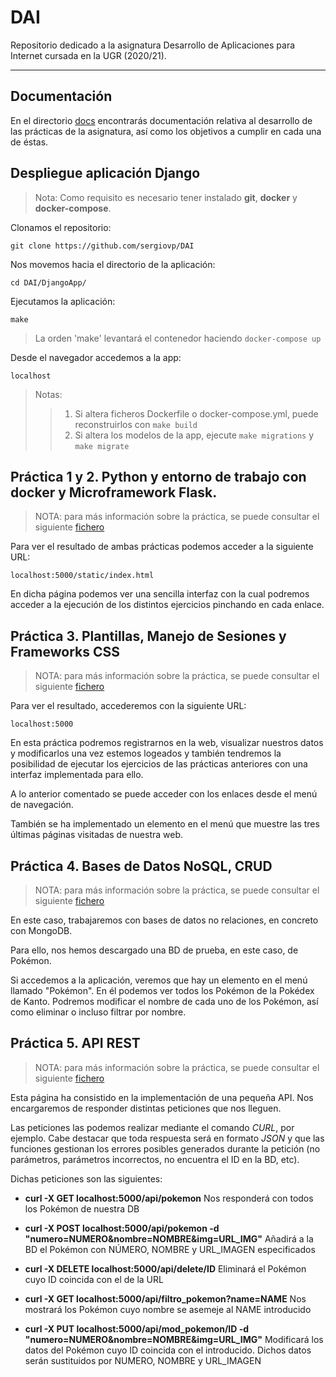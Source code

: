 # DAI
Repositorio dedicado a la asignatura Desarrollo de Aplicaciones para Internet cursada en la UGR (2020/21).

---

## Documentación

En el directorio [docs](https://github.com/sergiovp/DAI/tree/master/docs) encontrarás documentación relativa al desarrollo de las prácticas de la asignatura, así como los objetivos a cumplir en cada una de éstas.

## Despliegue aplicación Django

> Nota: Como requisito es necesario tener instalado **git**, **docker** y **docker-compose**.

Clonamos el repositorio:
~~~
git clone https://github.com/sergiovp/DAI
~~~

Nos movemos hacia el directorio de la aplicación:
~~~
cd DAI/DjangoApp/
~~~

Ejecutamos la aplicación:
~~~
make
~~~

> La orden 'make' levantará el contenedor haciendo `docker-compose up`

Desde el navegador accedemos a la app:
~~~
localhost
~~~

> Notas:
>> 1. Si altera ficheros Dockerfile o docker-compose.yml, puede reconstruirlos con `make build`
>> 2. Si altera los modelos de la app, ejecute `make migrations` y `make migrate`


## Práctica 1 y 2. Python y entorno de trabajo con docker y Microframework Flask.

> NOTA: para más información sobre la práctica, se puede consultar el siguiente [fichero](https://github.com/sergiovp/DAI/blob/master/docs/README.md)

Para ver el resultado de ambas prácticas podemos acceder a la siguiente URL:
~~~
localhost:5000/static/index.html
~~~

En dicha página podemos ver una sencilla interfaz con la cual podremos acceder a la ejecución de los distintos ejercicios pinchando en cada enlace.

## Práctica 3. Plantillas, Manejo de Sesiones y Frameworks CSS

> NOTA: para más información sobre la práctica, se puede consultar el siguiente [fichero](https://github.com/sergiovp/DAI/blob/master/docs/README.md)

Para ver el resultado, accederemos con la siguiente URL:
~~~
localhost:5000
~~~

En esta práctica podremos registrarnos en la web, visualizar nuestros datos y modificarlos una vez estemos logeados y también tendremos la posibilidad de ejecutar los ejercicios de las prácticas anteriores con una interfaz implementada para ello.

A lo anterior comentado se puede acceder con los enlaces desde el menú de navegación.

También se ha implementado un elemento en el menú que muestre las tres últimas páginas visitadas de nuestra web.

## Práctica 4. Bases de Datos NoSQL, CRUD

> NOTA: para más información sobre la práctica, se puede consultar el siguiente [fichero](https://github.com/sergiovp/DAI/blob/master/docs/README.md)

En este caso, trabajaremos con bases de datos no relaciones, en concreto con MongoDB.

Para ello, nos hemos descargado una BD de prueba, en este caso, de Pokémon.

Si accedemos a la aplicación, veremos que hay un elemento en el menú llamado "Pokémon". En él podemos ver todos los Pokémon de la Pokédex de Kanto. Podremos modificar el nombre de cada uno de los Pokémon, así como eliminar o incluso filtrar por nombre.

## Práctica 5. API REST

> NOTA: para más información sobre la práctica, se puede consultar el siguiente [fichero](https://github.com/sergiovp/DAI/blob/master/docs/README.md)

Esta página ha consistido en la implementación de una pequeña API. Nos encargaremos de responder distintas peticiones que nos lleguen.

Las peticiones las podemos realizar mediante el comando *CURL*, por ejemplo. Cabe destacar que toda respuesta será en formato *JSON* y que las funciones gestionan los errores posibles generados durante la petición (no parámetros, parámetros incorrectos, no encuentra el ID en la BD, etc).

Dichas peticiones son las siguientes:

+ **curl -X GET localhost:5000/api/pokemon** Nos responderá con todos los Pokémon de nuestra DB

+ **curl -X POST localhost:5000/api/pokemon -d "numero=NUMERO&nombre=NOMBRE&img=URL_IMG"** Añadirá a la BD el Pokémon con NÚMERO, NOMBRE y URL_IMAGEN especificados

+ **curl -X DELETE localhost:5000/api/delete/ID** Eliminará el Pokémon cuyo ID coincida con el de la URL

+ **curl -X GET localhost:5000/api/filtro_pokemon?name=NAME** Nos mostrará los Pokémon cuyo nombre se asemeje al NAME introducido

+ **curl -X PUT localhost:5000/api/mod_pokemon/ID -d "numero=NUMERO&nombre=NOMBRE&img=URL_IMG"** Modificará los datos del Pokémon cuyo ID coincida con el introducido. Dichos datos serán sustituidos por NUMERO, NOMBRE y URL_IMAGEN
